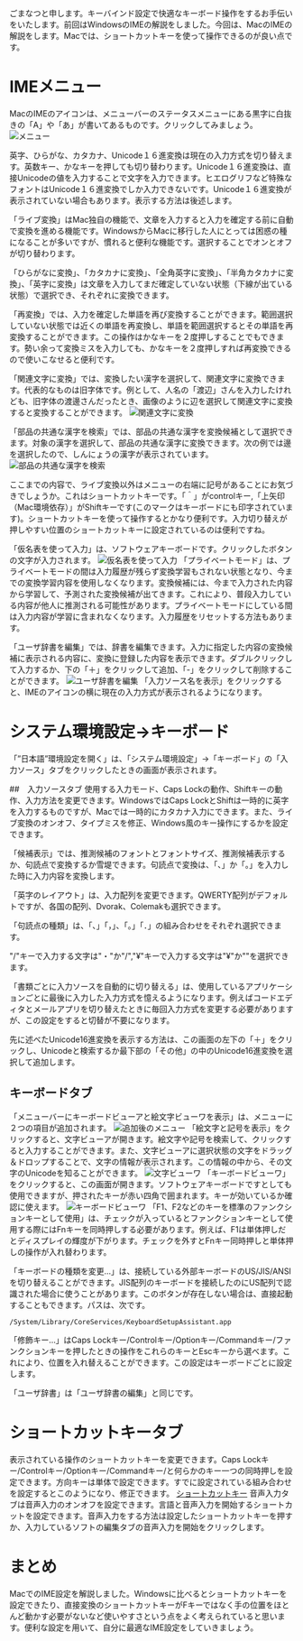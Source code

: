 ごまなつと申します。キーバインド設定で快適なキーボード操作をするお手伝いをいたします。前回はWindowsのIMEの解説をしました。今回は、MacのIMEの解説をします。Macでは、ショートカットキーを使って操作できるのが良い点です。

# IMEメニュー
MacのIMEのアイコンは、メニューバーのステータスメニューにある黒字に白抜きの「A」や「あ」が書いてあるものです。クリックしてみましょう。
![メニュー](images6/menu.png)

英字、ひらがな、カタカナ、Unicode１６進変換は現在の入力方式を切り替えます。英数キー、かなキーを押しても切り替わります。Unicode１６進変換は、直接Unicodeの値を入力することで文字を入力できます。ヒエログリフなど特殊なフォントはUnicode１６進変換でしか入力できないです。Unicode１６進変換が表示されていない場合もあります。表示する方法は後述します。

「ライブ変換」はMac独自の機能で、文章を入力すると入力を確定する前に自動で変換を進める機能です。WindowsからMacに移行した人にとっては困惑の種になることが多いですが、慣れると便利な機能です。選択することでオンとオフが切り替わります。

「ひらがなに変換」、「カタカナに変換」、「全角英字に変換」、「半角カタカナに変換」、「英字に変換」は文章を入力してまだ確定していない状態（下線が出ている状態）で選択でき、それぞれに変換できます。

「再変換」では、入力を確定した単語を再び変換することができます。範囲選択していない状態では近くの単語を再変換し、単語を範囲選択するとその単語を再変換することができます。この操作はかなキーを２度押しすることでもできます。勢い余って変換ミスを入力しても、かなキーを２度押しすれば再変換できるので使いこなせると便利です。

「関連文字に変換」では、変換したい漢字を選択して、関連文字に変換できます。代表的なものは旧字体です。例として、人名の「渡辺」さんを入力したけれども、旧字体の渡邊さんだったとき、画像のように辺を選択して関連文字に変換すると変換することができます。
![関連文字に変換](images6/relation.png)

「部品の共通な漢字を検索」では、部品の共通な漢字を変換候補として選択できます。対象の漢字を選択して、部品の共通な漢字に変換できます。次の例では邊を選択したので、しんにょうの漢字が表示されています。
![部品の共通な漢字を検索](images6/parts.png)

ここまでの内容で、ライブ変換以外はメニューの右端に記号があることにお気づきでしょうか。これはショートカットキーです。「＾」がcontrolキー,「上矢印（Mac環境依存）」がShiftキーです(このマークはキーボードにも印字されています)。ショートカットキーを使って操作するとかなり便利です。入力切り替えが押しやすい位置のショートカットキーに設定されているのは便利ですね。

「仮名表を使って入力」は、ソフトウェアキーボードです。クリックしたボタンの文字が入力されます。
![仮名表を使って入力](images6/kanatable.png)
「プライベートモード」は、プライベートモードの間は入力履歴が残らず変換学習もされない状態となり、今までの変換学習内容を使用しなくなります。変換候補には、今まで入力された内容から学習して、予測された変換候補が出てきます。これにより、普段入力している内容が他人に推測される可能性があります。プライベートモードにしている間は入力内容が学習に含まれなくなります。入力履歴をリセットする方法もあります。

「ユーザ辞書を編集」では、辞書を編集できます。入力に指定した内容の変換候補に表示される内容に、変換に登録した内容を表示できます。ダブルクリックして入力するか、下の「＋」をクリックして追加、「-」をクリックして削除することができます。
![ユーザ辞書を編集](images6/dic.png)
「入力ソース名を表示」をクリックすると、IMEのアイコンの横に現在の入力方式が表示されるようになります。

# システム環境設定→キーボード
「”日本語”環境設定を開く」は、「システム環境設定」→「キーボード」の「入力ソース」タブをクリックしたときの画面が表示されます。

##　入力ソースタブ
使用する入力モード、Caps Lockの動作、Shiftキーの動作、入力方法を変更できます。WindowsではCaps LockとShiftは一時的に英字を入力するものですが、Macでは一時的にカタカナ入力にできます。また、ライブ変換のオンオフ、タイプミスを修正、Windows風のキー操作にするかを設定できます。

「候補表示」では、推測候補のフォントとフォントサイズ、推測候補表示するか、句読点で変換するか雪堤できます。句読点で変換は、「、」か「。」を入力した時に入力内容を変換します。

「英字のレイアウト」は、入力配列を変更できます。QWERTY配列がデフォルトですが、各国の配列、Dvorak、Colemakも選択できます。

「句読点の種類」は、「、」「，」、「。」「．」の組み合わせをそれぞれ選択できます。

"/"キーで入力する文字は"・"か"/","¥"キーで入力する文字は"¥"か"\"を選択できます。

「書類ごとに入力ソースを自動的に切り替える」は、使用しているアプリケーションごとに最後に入力した入力方式を憶えるようになります。例えばコードエディタとメールアプリを切り替えたときに毎回入力方式を変更する必要がありますが、この設定をすると切替が不要になります。

先に述べたUnicode16進変換を表示する方法は、この画面の左下の「＋」をクリックし、Unicodeと検索するか最下部の「その他」の中のUnicode16進変換を選択して追加します。

## キーボードタブ
「メニューバーにキーボードビューアと絵文字ビューワを表示」は、メニューに２つの項目が追加されます。
![追加後のメニュー](images6/addmenu.png)
「絵文字と記号を表示」をクリックすると、文字ビューアが開きます。絵文字や記号を検索して、クリックすると入力することができます。また、文字ビューアに選択状態の文字をドラッグ＆ドロップすることで、文字の情報が表示されます。この情報の中から、その文字のUnicodeを知ることができます。
![文字ビューワ](images6/emoji.png)
「キーボードビューワ」をクリックすると、この画面が開きます。ソフトウェアキーボードですとしても使用できますが、押されたキーが赤い四角で囲まれます。キーが効いているか確認に使えます。
![キーボードビューワ](images6/viewer.png)
「F1、F2などのキーを標準のファンクションキーとして使用」は、チェックが入っているとファンクションキーとして使用する際にはFnキーを同時押しする必要があります。例えば、F1は単体押しだとディスプレイの輝度が下がります。チェックを外すとFnキー同時押しと単体押しの操作が入れ替わります。

「キーボードの種類を変更...」は、接続している外部キーボードのUS/JIS/ANSIを切り替えることができます。JIS配列のキーボードを接続したのにUS配列で認識された場合に使うことがあります。このボタンが存在しない場合は、直接起動することもできます。パスは、次です。

```
/System/Library/CoreServices/KeyboardSetupAssistant.app
```

「修飾キー...」はCaps Lockキー/Controlキー/Optionキー/Commandキー/ファンクションキーを押したときの操作をこれらのキーとEscキーから選べます。これにより、位置を入れ替えることができます。この設定はキーボードごとに設定します。

「ユーザ辞書」は「ユーザ辞書の編集」と同じです。

# ショートカットキータブ
表示されている操作のショートカットキーを変更できます。Caps Lockキー/Controlキー/Optionキー/Commandキー/と何らかのキー一つの同時押しを設定できます。方向キーは単体で設定できます。すでに設定されている組み合わせを設定するとこのようになり、修正できます。
[ショートカットキー](images6/shortcut.png)
音声入力タブは音声入力のオンオフを設定できます。言語と音声入力を開始するショートカットを設定できます。音声入力をする方法は設定したショートカットキーを押すか、入力しているソフトの編集タブの音声入力を開始をクリックします。

# まとめ
MacでのIME設定を解説しました。Windowsに比べるとショートカットキーを設定できたり、直接変換のショートカットキーがFキーではなく手の位置をほとんど動かす必要がないなど使いやすさという点をよく考えられていると思います。便利な設定を用いて、自分に最適なIME設定をしていきましょう。


